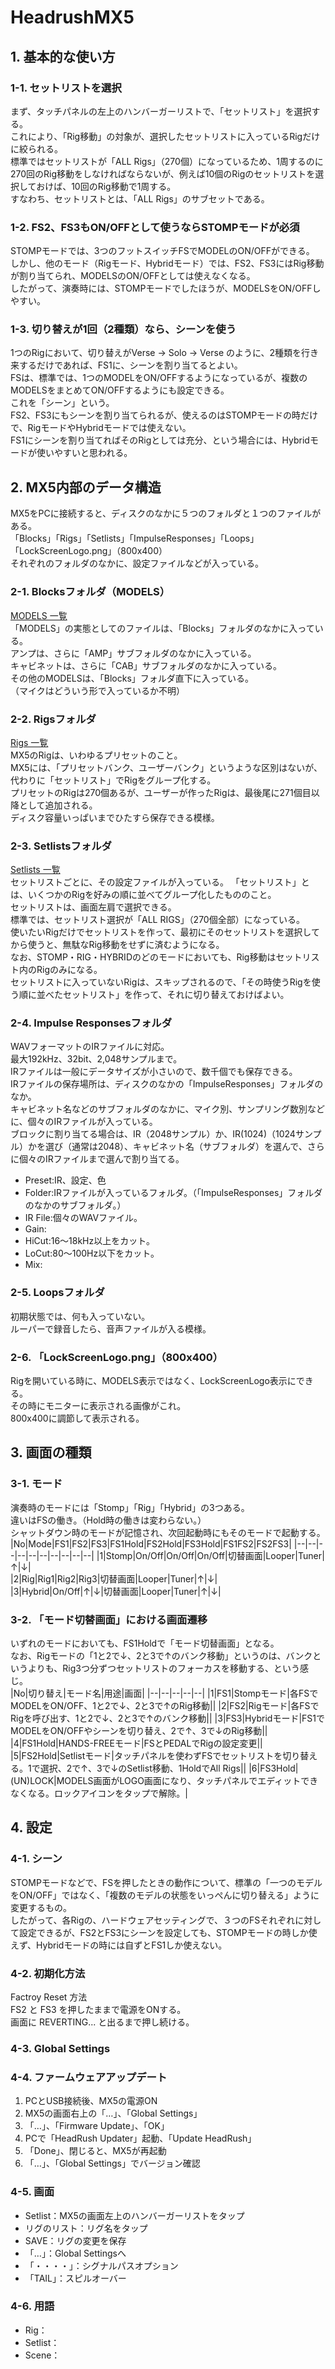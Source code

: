 # HeadrushMX5
## 1. 基本的な使い方
### 1-1. セットリストを選択
まず、タッチパネルの左上のハンバーガーリストで、「セットリスト」を選択する。  
これにより、「Rig移動」の対象が、選択したセットリストに入っているRigだけに絞られる。  
標準ではセットリストが「ALL Rigs」（270個）になっているため、1周するのに270回のRig移動をしなければならないが、例えば10個のRigのセットリストを選択しておけば、10回のRig移動で1周する。  
すなわち、セットリストとは、「ALL Rigs」のサブセットである。  
### 1-2. FS2、FS3もON/OFFとして使うならSTOMPモードが必須
STOMPモードでは、3つのフットスイッチFSでMODELのON/OFFができる。  
しかし、他のモード（Rigモード、Hybridモード）では、FS2、FS3にはRig移動が割り当てられ、MODELSのON/OFFとしては使えなくなる。  
したがって、演奏時には、STOMPモードでしたほうが、MODELSをON/OFFしやすい。  
### 1-3. 切り替えが1回（2種類）なら、シーンを使う
1つのRigにおいて、切り替えがVerse -> Solo -> Verse のように、2種類を行き来するだけであれば、FS1に、シーンを割り当てるとよい。  
FSは、標準では、1つのMODELをON/OFFするようになっているが、複数のMODELSをまとめてON/OFFするようにも設定できる。  
これを「シーン」という。  
FS2、FS3にもシーンを割り当てられるが、使えるのはSTOMPモードの時だけで、RigモードやHybridモードでは使えない。  
FS1にシーンを割り当てればそのRigとしては充分、という場合には、Hybridモードが使いやすいと思われる。  
## 2. MX5内部のデータ構造
MX5をPCに接続すると、ディスクのなかに５つのフォルダと１つのファイルがある。  
「Blocks」「Rigs」「Setlists」「ImpulseResponses」「Loops」「LockScreenLogo.png」（800x400）  
それぞれのフォルダのなかに、設定ファイルなどが入っている。  
### 2-1. Blocksフォルダ（MODELS）
[MODELS 一覧](https://github.com/78tch/HeadrushMX5/blob/master/Models.md)  
「MODELS」の実態としてのファイルは、「Blocks」フォルダのなかに入っている。  
アンプは、さらに「AMP」サブフォルダのなかに入っている。  
キャビネットは、さらに「CAB」サブフォルダのなかに入っている。  
その他のMODELSは、「Blocks」フォルダ直下に入っている。  
（マイクはどういう形で入っているか不明）  
### 2-2. Rigsフォルダ
[Rigs 一覧](https://github.com/78tch/HeadrushMX5/blob/master/Rigs.md)  
MX5のRigは、いわゆるプリセットのこと。  
MX5には、「プリセットバンク、ユーザーバンク」というような区別はないが、代わりに「セットリスト」でRigをグループ化する。  
プリセットのRigは270個あるが、ユーザーが作ったRigは、最後尾に271個目以降として追加される。  
ディスク容量いっぱいまでひたすら保存できる模様。  
### 2-3. Setlistsフォルダ
[Setlists 一覧](https://github.com/78tch/HeadrushMX5/blob/master/Setlists.md)  
セットリストごとに、その設定ファイルが入っている。
「セットリスト」とは、いくつかのRigを好みの順に並べてグループ化したもののこと。  
セットリストは、画面左肩で選択できる。  
標準では、セットリスト選択が「ALL RIGS」（270個全部）になっている。  
使いたいRigだけでセットリストを作って、最初にそのセットリストを選択してから使うと、無駄なRig移動をせずに済むようになる。  
なお、STOMP・RIG・HYBRIDのどのモードにおいても、Rig移動はセットリスト内のRigのみになる。  
セットリストに入っていないRigは、スキップされるので、「その時使うRigを使う順に並べたセットリスト」を作って、それに切り替えておけばよい。  
### 2-4. Impulse Responsesフォルダ
WAVフォーマットのIRファイルに対応。  
最大192kHz、32bit、2,048サンプルまで。  
IRファイルは一般にデータサイズが小さいので、数千個でも保存できる。  
IRファイルの保存場所は、ディスクのなかの「ImpulseResponses」フォルダのなか。  
キャビネット名などのサブフォルダのなかに、マイク別、サンプリング数別などに、個々のIRファイルが入っている。  
ブロックに割り当てる場合は、IR（2048サンプル）か、IR(1024)（1024サンプル）かを選び（通常は2048）、キャビネット名（サブフォルダ）を選んで、さらに個々のIRファイルまで選んで割り当てる。  
- Preset:IR、設定、色
- Folder:IRファイルが入っているフォルダ。（「ImpulseResponses」フォルダのなかのサブフォルダ。）
- IR File:個々のWAVファイル。
- Gain:
- HiCut:16～18kHz以上をカット。
- LoCut:80～100Hz以下をカット。
- Mix:  
### 2-5. Loopsフォルダ
初期状態では、何も入っていない。  
ルーパーで録音したら、音声ファイルが入る模様。  
### 2-6. 「LockScreenLogo.png」（800x400）
Rigを開いている時に、MODELS表示ではなく、LockScreenLogo表示にできる。  
その時にモニターに表示される画像がこれ。  
800x400に調節して表示される。  
## 3. 画面の種類
### 3-1. モード
演奏時のモードには「Stomp」「Rig」「Hybrid」の3つある。  
違いはFSの働き。（Hold時の働きは変わらない。）  
シャットダウン時のモードが記憶され、次回起動時にもそのモードで起動する。  
|No|Mode|FS1|FS2|FS3|FS1Hold|FS2Hold|FS3Hold|FS1FS2|FS2FS3|
|--|--|--|--|--|--|--|--|--|--|
|1|Stomp|On/Off|On/Off|On/Off|切替画面|Looper|Tuner|↑|↓|  
|2|Rig|Rig1|Rig2|Rig3|切替画面|Looper|Tuner|↑|↓|  
|3|Hybrid|On/Off|↑|↓|切替画面|Looper|Tuner|↑|↓|  
  
### 3-2. 「モード切替画面」における画面遷移  
いずれのモードにおいても、FS1Holdで「モード切替画面」となる。  
なお、Rigモードの「1と2で↓、2と3で↑のバンク移動」というのは、バンクというよりも、Rig3つ分ずつセットリストのフォーカスを移動する、という感じ。  
|No|切り替え|モード名|用途|画面|
|--|--|--|--|--|
|1|FS1|Stompモード|各FSでMODELをON/OFF、1と2で↓、2と3で↑のRig移動||
|2|FS2|Rigモード|各FSでRigを呼び出す、1と2で↓、2と3で↑のバンク移動||
|3|FS3|Hybridモード|FS1でMODELをON/OFFやシーンを切り替え、2で↑、3で↓のRig移動||
|4|FS1Hold|HANDS-FREEモード|FSとPEDALでRigの設定変更||
|5|FS2Hold|Setlistモード|タッチパネルを使わずFSでセットリストを切り替える。1で選択、2で↑、3で↓のSetlist移動、1HoldでAll Rigs||
|6|FS3Hold|(UN)LOCK|MODELS画面がLOGO画面になり、タッチパネルでエディットできなくなる。ロックアイコンをタップで解除。|
  
## 4. 設定
### 4-1. シーン
STOMPモードなどで、FSを押したときの動作について、標準の「一つのモデルをON/OFF」ではなく、「複数のモデルの状態をいっぺんに切り替える」ように変更するもの。  
したがって、各Rigの、ハードウェアセッティングで、３つのFSそれぞれに対して設定できるが、FS2とFS3にシーンを設定しても、STOMPモードの時しか使えず、Hybridモードの時には自ずとFS1しか使えない。  
  
### 4-2. 初期化方法
Factroy Reset 方法  
FS2 と FS3 を押したままで電源をONする。  
画面に REVERTING... と出るまで押し続ける。  
  
### 4-3. Global Settings

### 4-4. ファームウェアアップデート
1. PCとUSB接続後、MX5の電源ON
2. MX5の画面右上の「…」、「Global Settings」
3. 「…」、「Firmware Update」、「OK」
4. PCで「HeadRush Updater」起動、「Update HeadRush」
5. 「Done」、閉じると、MX5が再起動
6. 「…」、「Global Settings」でバージョン確認

### 4-5. 画面
- Setlist：MX5の画面左上のハンバーガーリストをタップ
- リグのリスト：リグ名をタップ
- SAVE：リグの変更を保存
- 「…」：Global Settingsへ
- 「・・・・」：シグナルパスオプション
- 「TAIL」：スピルオーバー

### 4-6. 用語
- Rig：
- Setlist：
- Scene：